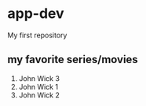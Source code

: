 # app-dev
My first repository

## my favorite series/movies

1. John Wick 3
2. John Wick 1
3. John Wick 2
